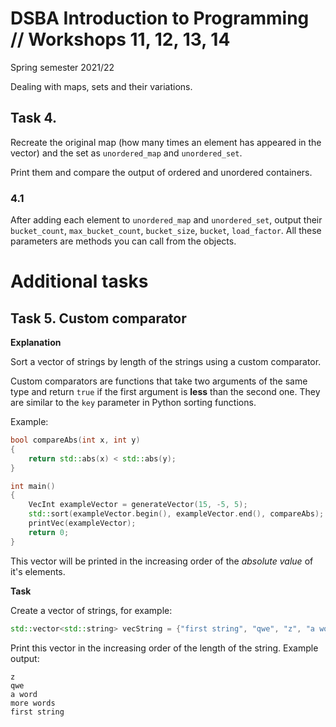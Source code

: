# DSBA Introduction to Programming // Workshops 11, 12, 13, 14
Spring semester 2021/22

Dealing with maps, sets and their variations.

## Task 4.

Recreate the original map (how many times an element has appeared in the vector) and the set as `unordered_map` and `unordered_set`.

Print them and compare the output of ordered and unordered containers.

### 4.1

After adding each element to `unordered_map` and `unordered_set`, output their `bucket_count`, `max_bucket_count`, `bucket_size`, `bucket`, `load_factor`. All these parameters are methods you can call from the objects.

# Additional tasks

## Task 5. Custom comparator

**Explanation**

Sort a vector of strings by length of the strings using a custom comparator.

Custom comparators are functions that take two arguments of the same type and return `true` if the first argument is **less** than the second one. They are similar to the `key` parameter in Python sorting functions.

Example:

```cpp
bool compareAbs(int x, int y)
{
    return std::abs(x) < std::abs(y);
}

int main()
{
    VecInt exampleVector = generateVector(15, -5, 5);
    std::sort(exampleVector.begin(), exampleVector.end(), compareAbs);
    printVec(exampleVector);
    return 0;
}
```

This vector will be printed in the increasing order of the *absolute value* of it's elements.

**Task**

Create a vector of strings, for example:

```cpp
std::vector<std::string> vecString = {"first string", "qwe", "z", "a word", "more words"};
```

Print this vector in the increasing order of the length of the string. Example output:

```
z
qwe
a word
more words
first string
```

